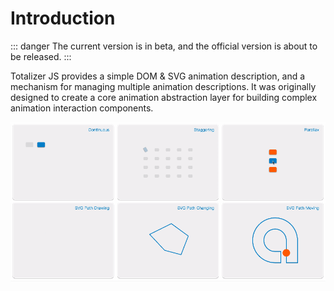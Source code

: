 # Introduction

::: danger
The current version is in beta, and the official version is about to be released.
:::

Totalizer JS provides a simple DOM & SVG animation description, and a mechanism for managing multiple animation descriptions. It was originally designed to create a core animation abstraction layer for building complex animation interaction components.

![gif](../.vuepress/public/show.gif)
